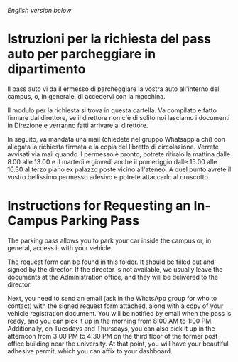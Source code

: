 *English version below*

# Istruzioni per la richiesta del pass auto per parcheggiare in dipartimento

Il pass auto vi da il ermesso di parcheggiare la vostra auto all'interno del campus, o, in generale, di accedervi con la macchina. 

Il modulo per la richiesta si trova in questa cartella. Va compilato e fatto firmare dal direttore, se il direttore non c'è di solito noi lasciamo i documenti in Direzione e verranno fatti arrivare al direttore.

In seguito, va mandata una mail (chiedete nel gruppo Whatsapp a chi) con allegata la richiesta firmata e la copia del libretto di circolazione. Verrete avvisati via mail quando il permesso è pronto, potrete ritiralo la mattina dalle 8.00 alle 13.00 e  il martedì e giovedì anche il pomeriggio dalle 15.00 alle 16.30 al terzo piano ex palazzo poste vicino all'ateneo. A quel punto avrete il vostro bellissimo permesso adesivo e potrete attaccarlo al cruscotto.

# Instructions for Requesting an In-Campus Parking Pass

The parking pass allows you to park your car inside the campus or, in general, access it with your vehicle.

The request form can be found in this folder. It should be filled out and signed by the director. If the director is not available, we usually leave the documents at the Administration office, and they will be delivered to the director.

Next, you need to send an email (ask in the WhatsApp group for who to contact) with the signed request form attached, along with a copy of your vehicle registration document. You will be notified by email when the pass is ready, and you can pick it up in the morning from 8:00 AM to 1:00 PM. Additionally, on Tuesdays and Thursdays, you can also pick it up in the afternoon from 3:00 PM to 4:30 PM on the third floor of the former post office building near the university. At that point, you will have your beautiful adhesive permit, which you can affix to your dashboard.

